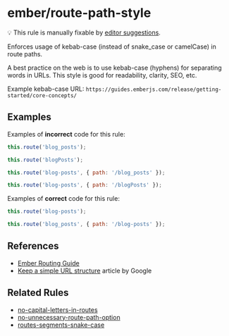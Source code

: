 # ember/route-path-style

💡 This rule is manually fixable by [editor suggestions](https://eslint.org/docs/latest/use/core-concepts#rule-suggestions).

<!-- end auto-generated rule header -->

Enforces usage of kebab-case (instead of snake_case or camelCase) in route paths.

A best practice on the web is to use kebab-case (hyphens) for separating words in URLs. This style is good for readability, clarity, SEO, etc.

Example kebab-case URL: `https://guides.emberjs.com/release/getting-started/core-concepts/`

## Examples

Examples of **incorrect** code for this rule:

```js
this.route('blog_posts');
```

```js
this.route('blogPosts');
```

```js
this.route('blog-posts', { path: '/blog_posts' });
```

```js
this.route('blog-posts', { path: '/blogPosts' });
```

Examples of **correct** code for this rule:

```js
this.route('blog-posts');
```

```js
this.route('blog_posts', { path: '/blog-posts' });
```

## References

- [Ember Routing Guide](https://guides.emberjs.com/release/routing/)
- [Keep a simple URL structure](https://support.google.com/webmasters/answer/76329) article by Google

## Related Rules

- [no-capital-letters-in-routes](no-capital-letters-in-routes.md)
- [no-unnecessary-route-path-option](no-unnecessary-route-path-option.md)
- [routes-segments-snake-case](routes-segments-snake-case.md)
